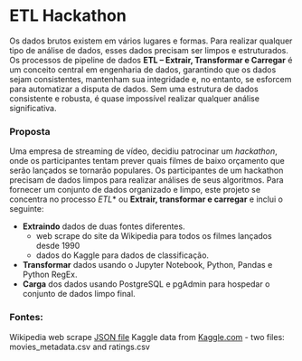 # ETL Hackathon

Os dados brutos existem em vários lugares e formas. Para realizar qualquer tipo de análise de dados, esses dados precisam ser limpos e estruturados.  Os processos de pipeline de dados **ETL – Extrair, Transformar e Carregar** é um conceito central em engenharia de dados, garantindo que os dados sejam consistentes, mantenham sua integridade e, no entanto, se esforcem para automatizar a disputa de dados. Sem uma estrutura de dados consistente e robusta, é quase impossível realizar qualquer análise significativa.



### Proposta
Uma empresa de streaming de vídeo, decidiu patrocinar um *hackathon*, onde os participantes tentam prever quais filmes de baixo orçamento que serão lançados se tornarão populares. Os participantes de um hackathon precisam de dados limpos para realizar análises de seus algoritmos. Para fornecer um conjunto de dados organizado e limpo, este projeto se concentra no processo *ETL** ou **Extrair, transformar e carregar** e inclui o seguinte:

-	**Extraindo** dados de duas fontes diferentes.
    - web scrape do site da Wikipedia para todos os filmes lançados desde 1990
    - dados do Kaggle para dados de classificação.
-	**Transformar** dados usando o Jupyter Notebook, Python, Pandas e Python RegEx.
-	**Carga** dos dados usando PostgreSQL e pgAdmin para hospedar o conjunto de dados limpo final.



### Fontes: 

Wikipedia web scrape [JSON file](Resources/wikipedia-movies.json)
Kaggle data from [Kaggle.com](https://www.kaggle.com/rounakbanik/the-movies-dataset) - two files: movies_metadata.csv and ratings.csv

